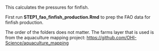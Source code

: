 This calculates the pressures for finfish.

First run **STEP1_fao_finfish_production.Rmd** to prep the FAO data for finfish production.

The order of the folders does not matter. The farms layer that is used is from the aquaculture mapping project: https://github.com/OHI-Science/aquaculture_mapping




